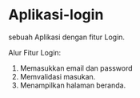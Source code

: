 # Aplikasi-login
sebuah Aplikasi dengan fitur Login.

Alur Fitur Login:
1. Memasukkan email dan password
2. Memvalidasi masukan.
3. Menampilkan halaman beranda.
